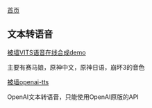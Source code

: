 [首页](https://dongsiqie.me/)

## 文本转语音

[被墙VITS语音在线合成demo](https://zomehwh-vits-uma-genshin-honkai.hf.space)

主要有赛马娘，原神中文，原神日语，崩坏3的音色

[被墙openai-tts](https://dongsiqie-openai-tts.hf.space)

OpenAI文本转语音，只能使用OpenAI原版的API

